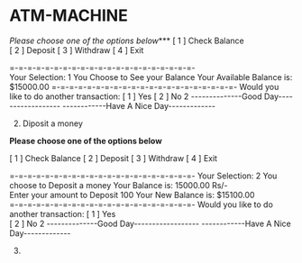 # ATM-MACHINE

*Please choose one of the options below****
[ 1 ]  Check Balance               
[ 2 ]  Deposit
[ 3 ]  Withdraw
[ 4 ]  Exit

=-=-=-=-=-=-=-=-=-=-=-=-=-=-=-=-=-=-=-=-=-                          
Your Selection: 1
You Choose to See your Balance
Your Available Balance is:   $15000.00
=-=-=-=-=-=-=-=-=-=-=-=-=-=-=-=-=-=-=-=-=-
Would you like to do another transaction:
[ 1 ] Yes 
[ 2 ] No
 2
--------------Good Day------------------
------------Have A Nice Day-------------

2) Diposit a money 

****Please choose one of the options below****

[ 1 ]  Check Balance
[ 2 ]  Deposit
[ 3 ]  Withdraw
[ 4 ]  Exit

=-=-=-=-=-=-=-=-=-=-=-=-=-=-=-=-=-=-=-=-=-
Your Selection: 2
You choose to Deposit a money
Your Balance is:  15000.00 Rs/-                                                                      
Enter your amount to Deposit
100
Your New Balance is:   $15100.00                                                                     
=-=-=-=-=-=-=-=-=-=-=-=-=-=-=-=-=-=-=-=-=-
Would you like to do another transaction:
[ 1 ] Yes                                                             
[ 2 ] No
 2
--------------Good Day------------------
------------Have A Nice Day-------------

3) 

